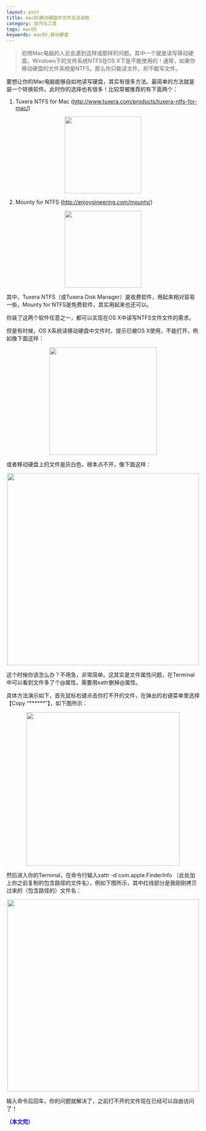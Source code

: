```yaml
---
layout: post
title: macOS移动硬盘中文件无法读取
category: 技巧与工具
tags: macOS
keywords: macOS,移动硬盘
---
```


> 初用Mac电脑的人总会遇到这样或那样的问题。其中一个就是读写移动硬盘。Windows下的文件系统NTFS在OS X下是不能使用的！通常，如果你移动硬盘的文件系统是NTFS，那么你只能读文件，却不能写文件。

要想让你的Mac电脑能够自如地读写硬盘，其实有很多方法。最简单的方法就是装一个转换软件。此时你的选择也有很多！比较常被推荐的有下面两个：

1. Tuxera NTFS for Mac (http://www.tuxera.com/products/tuxera-ntfs-for-mac/)

<p align="center">
<img src="https://fzuo.github.io/assets/img/img/mac_disk/mac_disk01.png" width="200">
</p>

2. Mounty for NTFS (http://enjoygineering.com/mounty/)

<p align="center">
<img src="https://fzuo.github.io/assets/img/img/mac_disk/mac_disk02.png" width="200">
</p>

其中，Tuxera NTFS（或Tuxera Disk Manager）是收费软件，用起来相对容易一些，Mounty for NTFS是免费软件，其实用起来也还可以。

你装了这两个软件任意之一，都可以实现在OS X中读写NTFS文件文件的需求。

但是有时候，OS X系统读移动硬盘中文件时，提示已被OS X使用，不能打开，例如像下面这样：

<p align="center">
<img src="https://fzuo.github.io/assets/img/img/mac_disk/mac_disk03.png" width="280">
</p>

或者移动硬盘上的文件是灰白色，根本点不开，像下面这样：

<p align="center">
<img src="https://fzuo.github.io/assets/img/img/mac_disk/mac_disk04.png" width="500">
</p>

这个时候你该怎么办？不用急，非常简单。这其实是文件属性问题，在Terminal中可以看到文件多了个@属性。需要用xattr删掉@属性。

具体方法演示如下，首先鼠标右键点击你打不开的文件，在弹出的右键菜单里选择 【Copy “\*\*\*\*\*\*”】，如下图所示：

<p align="center">
<img src="https://fzuo.github.io/assets/img/img/mac_disk/mac_disk05.png" width="400">
</p>

然后进入你的Terminal，在命令行输入xattr -d com.apple.FinderInfo （此处加上你之前复制的包含路径的文件名），例如下图所示，其中红线部分是我刚刚拷贝过来的（包含路径的）文件名：

<p align="center">
<img src="https://fzuo.github.io/assets/img/img/mac_disk/mac_disk06.png" width="500">
</p>

输入命令后回车，你的问题就解决了，之前打不开的文件现在已经可以自由访问了！



<span style="color:blue">**（本文完）**</span>

